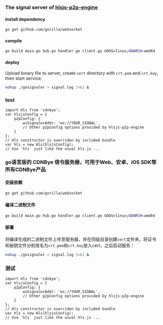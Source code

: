 ### The signal server of [hlsjs-p2p-engine](https://github.com/cdnbye/hlsjs-p2p-engine)

#### install dependency
```bash
go get github.com/gorilla/websocket
```

#### compile
```bash
go build main.go hub.go handler.go client.go GOOS=linux;GOARCH=amd64
```

#### deploy
Upload binary file to server, create `cert` directory with `crt.pem` and `crt.key`, then start service:
```bash
nohup ./gosignaler > signal.log 2>&1 &
```

### test
```
import Hls from 'cdnbye';
var hlsjsConfig = {
    p2pConfig: {
        wsSignalerAddr: 'ws://YOUR_SIGNAL',
        // Other p2pConfig options provided by hlsjs-p2p-engine
    }
};
// Hls constructor is overriden by included bundle
var hls = new Hls(hlsjsConfig);
// Use `hls` just like the usual hls.js ...
```

### go语言版的 CDNBye 信令服务器，可用于Web、安卓、iOS SDK等所有CDNBye产品
#### 安装依赖
```bash
go get github.com/gorilla/websocket
```

#### 编译二进制文件
```bash
go build main.go hub.go handler.go client.go GOOS=linux;GOARCH=amd64
```

#### 部署
将编译生成的二进制文件上传至服务器，并在同级目录创建`cert`文件夹，将证书和秘钥文件分别改名为`crt.pem`和`crt.key`放入cert，之后启动服务：
```bash
nohup ./gosignaler > signal.log 2>&1 &
```

### 测试
```
import Hls from 'cdnbye';
var hlsjsConfig = {
    p2pConfig: {
        wsSignalerAddr: 'ws://YOUR_SIGNAL',
        // Other p2pConfig options provided by hlsjs-p2p-engine
    }
};
// Hls constructor is overriden by included bundle
var hls = new Hls(hlsjsConfig);
// Use `hls` just like the usual hls.js ...
```



